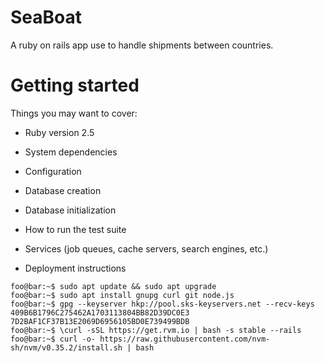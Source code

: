 # SeaBoat

A ruby on rails app use to handle shipments between countries. 

# Getting started

Things you may want to cover:

* Ruby version
  2.5

* System dependencies

* Configuration

* Database creation

* Database initialization

* How to run the test suite

* Services (job queues, cache servers, search engines, etc.)

* Deployment instructions
```console
foo@bar:~$ sudo apt update && sudo apt upgrade
foo@bar:~$ sudo apt install gnupg curl git node.js
foo@bar:~$ gpg --keyserver hkp://pool.sks-keyservers.net --recv-keys 409B6B1796C275462A1703113804BB82D39DC0E3 7D2BAF1CF37B13E2069D6956105BD0E739499BDB
foo@bar:~$ \curl -sSL https://get.rvm.io | bash -s stable --rails
foo@bar:~$ curl -o- https://raw.githubusercontent.com/nvm-sh/nvm/v0.35.2/install.sh | bash

```

